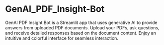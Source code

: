 # GenAI_PDF_Insight-Bot
GenAI PDF Insight Bot is a Streamlit app that uses generative AI to provide answers from uploaded PDF documents. Upload your PDFs, ask questions, and receive detailed responses based on the document content. Enjoy an intuitive and colorful interface for seamless interaction.
